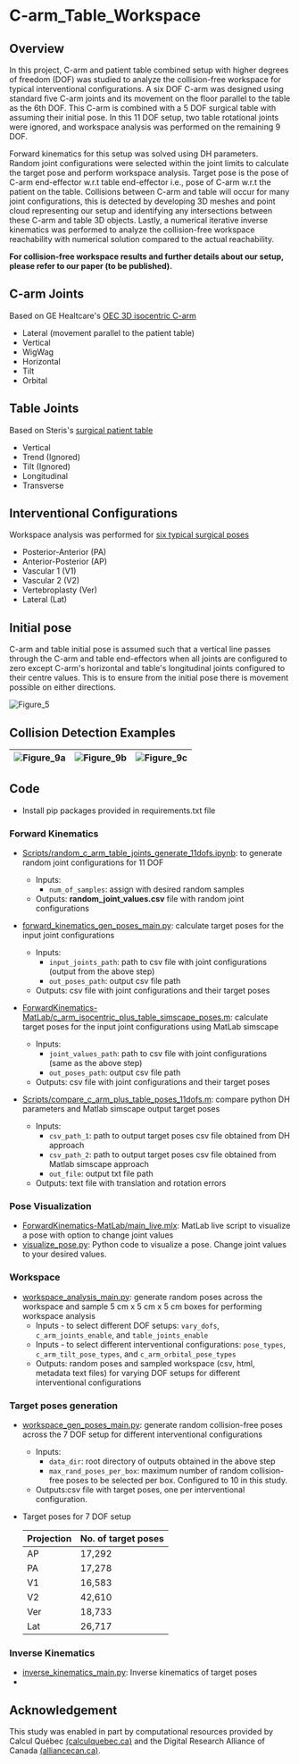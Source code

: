 # C-arm_Table_Workspace

## Overview
In this project, C-arm and patient table combined setup with higher degrees of freedom (DOF) was studied to analyze the collision-free workspace for typical interventional configurations. A six DOF C-arm was designed using standard five C-arm joints and its movement on the floor parallel to the table as the 6th DOF. This C-arm is combined with a 5 DOF surgical table with assuming their initial pose. In this 11 DOF setup, two table rotational joints were ignored, and workspace analysis was performed on the remaining 9 DOF.

Forward kinematics for this setup was solved using DH parameters. Random joint configurations were selected within the joint limits to calculate the target pose and perform workspace analysis. Target pose is the pose of C-arm end-effector w.r.t table end-effector i.e., pose of C-arm w.r.t the patient on the table. Collisions between C-arm and table will occur for many joint configurations, this is detected by developing 3D meshes and point cloud representing our setup and identifying any intersections between these C-arm and table 3D objects. Lastly, a numerical iterative inverse kinematics was performed to analyze the collision-free workspace reachability with numerical solution compared to the actual reachability.

**For collision-free workspace results and further details about our setup, please refer to our paper (to be published).**

## C-arm Joints
Based on GE Healtcare's [OEC 3D isocentric C-arm](https://www.gehealthcare.com/products/surgical-imaging/oec-3d)
- Lateral (movement parallel to the patient table)
- Vertical
- WigWag
- Horizontal
- Tilt
- Orbital

## Table Joints
Based on Steris's [surgical patient table](https://www.steris.com/healthcare/products/surgical-tables/cmax-image-guided-surgical-table)
- Vertical
- Trend (Ignored) 
- Tilt (Ignored)
- Longitudinal
- Transverse

## Interventional Configurations
Workspace analysis was performed for [six typical surgical poses](https://www.researchgate.net/profile/Nicolas-Loy-Rodas/publication/315768326_Pose_Optimization_of_a_C-Arm_Imaging_Device_to_Reduce_Intraoperative_Radiation_Exposure_of_Staff_and_Patient_During_Interventional_Procedures/links/59dcb1d3a6fdcc1ec8a75c16/Pose-Optimization-of-a-C-Arm-Imaging-Device-to-Reduce-Intraoperative-Radiation-Exposure-of-Staff-and-Patient-During-Interventional-Procedures.pdf)
- Posterior-Anterior (PA)
- Anterior-Posterior (AP)
- Vascular 1 (V1)
- Vascular 2 (V2)
- Vertebroplasty (Ver)
- Lateral (Lat)

## Initial pose
C-arm and table initial pose is assumed such that a vertical line passes through the C-arm and table end-effectors when all joints are configured to zero except C-arm's horizontal and table's longitudinal joints configured to their centre values. This is to ensure from the initial pose there is movement possible on either directions.

![Figure_5](https://github.com/user-attachments/assets/0ac93305-9ee0-40f7-a6dd-0327f4449dc7)

## Collision Detection Examples
![Figure_9a](https://github.com/user-attachments/assets/6936b409-3157-43de-ba73-8f4474f81647) | ![Figure_9b](https://github.com/user-attachments/assets/a224795d-e771-4aab-8848-2bb304e3b0fb) | ![Figure_9c](https://github.com/user-attachments/assets/f7de7729-b08f-4770-b4d2-6167feef522f)
--- | --- | ---

## Code
- Install pip packages provided in requirements.txt file
  
### Forward Kinematics
- [Scripts/random_c_arm_table_joints_generate_11dofs.ipynb](Scripts/random_c_arm_table_joints_generate_11dofs.ipynb): to generate random joint configurations for 11 DOF
  - Inputs:
     - `num_of_samples`: assign with desired random samples
  - Outputs: **random_joint_values.csv** file with random joint configurations
 
- [forward_kinematics_gen_poses_main.py](forward_kinematics_gen_poses_main.py): calculate target poses for the input joint configurations
    - Inputs:
      - `input_joints_path`: path to csv file with joint configurations (output from the above step)
      - `out_poses_path`: output csv file path
    - Outputs: csv file with joint configurations and their target poses

- [ForwardKinematics-MatLab/c_arm_isocentric_plus_table_simscape_poses.m](ForwardKinematics-MatLab/c_arm_isocentric_plus_table_simscape_poses.m): calculate target poses for the input joint configurations using MatLab simscape
  - Inputs:
    - `joint_values_path`: path to csv file with joint configurations (same as the above step)
    - `out_poses_path`: output csv file path
  - Outputs: csv file with joint configurations and their target poses
   
- [Scripts/compare_c_arm_plus_table_poses_11dofs.m](Scripts/compare_c_arm_plus_table_poses_11dofs.m): compare python DH parameters and Matlab simscape output target poses
  - Inputs:
    - `csv_path_1`: path to output target poses csv file obtained from DH approach
    - `csv_path_2`: path to output target poses csv file obtained from Matlab simscape approach
    - `out_file`: output txt file path
  - Outputs: text file with translation and rotation errors
      
### Pose Visualization
- [ForwardKinematics-MatLab/main_live.mlx](ForwardKinematics-MatLab/main_live.mlx): MatLab live script to visualize a pose with option to change joint values
- [visualize_pose.py](visualize_pose.py): Python code to visualize a pose. Change joint values to your desired values.

### Workspace
- [workspace_analysis_main.py](workspace_analysis_main.py): generate random poses across the workspace and sample 5 cm x 5 cm x 5 cm boxes for performing workspace analysis
  - Inputs - to select different DOF setups: `vary_dofs`, `c_arm_joints_enable`, and `table_joints_enable`
  - Inputs - to select different interventional configurations: `pose_types`, `c_arm_tilt_pose_types`, and `c_arm_orbital_pose_types`
  - Outputs: random poses and sampled workspace (csv, html, metadata text files) for varying DOF setups for different interventional configurations  

### Target poses generation
- [workspace_gen_poses_main.py](workspace_gen_poses_main.py): generate random collision-free poses across the 7 DOF setup for different interventional configurations
  - Inputs:
    - `data_dir`: root directory of outputs obtained in the above step
    - `max_rand_poses_per_box`: maximum number of random collision-free poses to be selected per box. Configured to 10 in this study.
  - Outputs:csv file with target poses, one per interventional configuration.

- Target poses for 7 DOF setup
 
  Projection | No. of target poses
  --- | ---
  AP | 17,292
  PA | 17,278
  V1 | 16,583
  V2 | 42,610
  Ver | 18,733
  Lat | 26,717

### Inverse Kinematics
- [inverse_kinematics_main.py](inverse_kinematics_main.py): Inverse kinematics of target poses
- 


## Acknowledgement
This study was enabled in part by computational resources provided by Calcul Québec [(calculquebec.ca)](calculquebec.ca) and the Digital Research Alliance of Canada [(alliancecan.ca)](alliancecan.ca).
